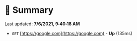 # 📖 Summary
Last updated: **7/6/2021, 9:40:18 AM**

- `GET` [https://google.com](https://google.com) - **Up** (135ms)
